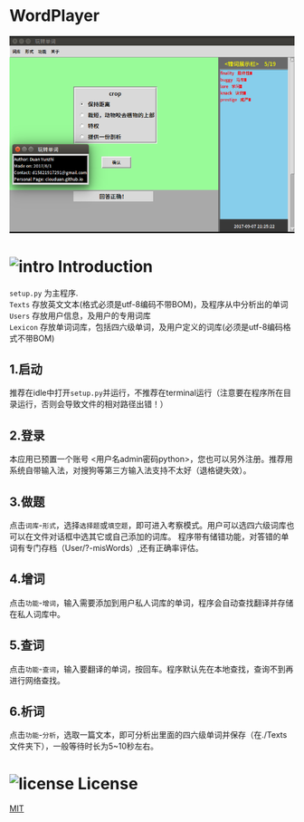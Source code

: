 # WordPlayer
  
![WordPlayer](./wordplayer.png)

# ![intro](https://raw.githubusercontent.com/clouduan/Flags-Ideas-Temp/master/Icons/40x40/002-yuan.png) Introduction

`setup.py` 为主程序.  
`Texts` 存放英文文本(格式必须是utf-8编码不带BOM)，及程序从中分析出的单词     
`Users` 存放用户信息，及用户的专用词库   
`Lexicon` 存放单词词库，包括四六级单词，及用户定义的词库(必须是utf-8编码格式不带BOM) 

## 1.启动    
推荐在idle中打开`setup.py`并运行，不推荐在terminal运行（注意要在程序所在目录运行，否则会导致文件的相对路径出错！）   
## 2.登录   
本应用已预置一个账号 <用户名admin密码python>，您也可以另外注册。推荐用系统自带输入法，对搜狗等第三方输入法支持不太好（退格键失效）。  
## 3.做题   
点击`词库`-`形式`，选择`选择题`或`填空题`，即可进入考察模式。用户可以选四六级词库也可以在文件对话框中选其它或自己添加的词库。
程序带有储错功能，对答错的单词有专门存档（User/?-misWords）,还有正确率评估。   
## 4.增词   
点击`功能`-`增词`，输入需要添加到用户私人词库的单词，程序会自动查找翻译并存储在私人词库中。   
## 5.查词    
点击`功能`-`查词`，输入要翻译的单词，按回车。程序默认先在本地查找，查询不到再进行网络查找。   
## 6.析词   
点击`功能`-`分析`，选取一篇文本，即可分析出里面的四六级单词并保存（在./Texts文件夹下），一般等待时长为5~10秒左右。   

# ![license](https://github.com/clouduan/Flags-Ideas-Temp/blob/master/Icons/40x40/001-license-1.png) License

[MIT](https://github.com/clouduan/WordPlayer/blob/master/LICENSE)
